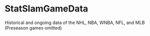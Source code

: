# StatSlamGameData
Historical and ongoing data of the NHL, NBA, WNBA, NFL, and MLB (Preseason games omitted)
